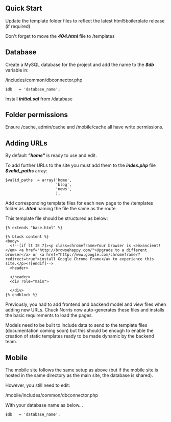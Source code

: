 ## Quick Start

Update the template folder files to reflect the latest html5boilerplate release (if required)

Don't forget to move the __*404.html*__ file to /templates

## Database

Create a MySQL database for the project and add the name to the __*$db*__ variable in:

/includes/common/dbconnector.php

```
$db   = 'database_name';
```

Install __*initial.sql*__ from /database

## Folder permissions

Ensure /cache, admin/cache and /mobile/cache all have write permissions.

## Adding URLs

By default __*"home"*__ is ready to use and edit.

To add further URLs to the site you must add them to the __*index.php*__ file __*$valid_paths*__ array:

```
$valid_paths  = array('home',
                      'blog',
                      'news',
                      );
```

Add corresponding template files for each new page to the /templates folder as __*.html*__ naming the file the same as the route.

This template file should be structured as below:

```
{% extends "base.html" %}

{% block content %}
<body>
  <!--[if lt IE 7]><p class=chromeframe>Your browser is <em>ancient!</em> <a href="http://browsehappy.com/">Upgrade to a different browser</a> or <a href="http://www.google.com/chromeframe/?redirect=true">install Google Chrome Frame</a> to experience this site.</p><![endif]-->
  <header>

  </header>
  <div role="main">

  </div>
{% endblock %}
```

Previously, you had to add frontend and backend model and view files when adding new URLs. Chuck Norris now auto-generates these files and installs the basic requirements to load the pages.

Models need to be built to include data to send to the template files (documentation coming soon) but this should be enough to enable the creation of static templates ready to be made dynamic by the backend team.

## Mobile

The mobile site follows the same setup as above (but if the mobile site is hosted in the same directory as the main site, the database is shared).

However, you still need to edit:

/mobile/includes/common/dbconnector.php

With your database name as below...

```
$db   = 'database_name';
```